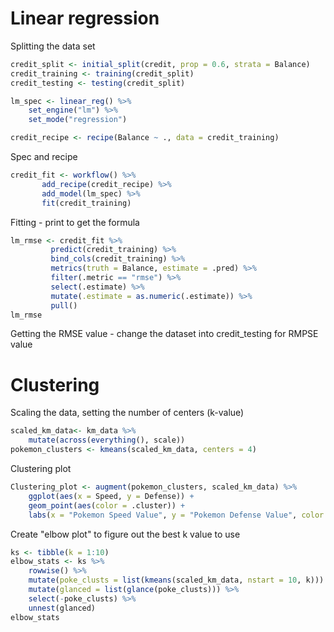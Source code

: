 # Linear regression

Splitting the data set
```r
credit_split <- initial_split(credit, prop = 0.6, strata = Balance)
credit_training <- training(credit_split)
credit_testing <- testing(credit_split)
```
```r
lm_spec <- linear_reg() %>%
    set_engine("lm") %>%
    set_mode("regression")

credit_recipe <- recipe(Balance ~ ., data = credit_training)
```
Spec and recipe
```r
credit_fit <- workflow() %>%
       add_recipe(credit_recipe) %>%
       add_model(lm_spec) %>%
       fit(credit_training)
```
Fitting - print to get the formula
```r
lm_rmse <- credit_fit %>%
         predict(credit_training) %>%
         bind_cols(credit_training) %>%
         metrics(truth = Balance, estimate = .pred) %>%
         filter(.metric == "rmse") %>%
         select(.estimate) %>%
         mutate(.estimate = as.numeric(.estimate)) %>%
         pull()
lm_rmse
```
Getting the RMSE value - change the dataset into credit_testing for RMPSE value


# Clustering

Scaling the data, setting the number of centers (k-value)
```r
scaled_km_data<- km_data %>% 
    mutate(across(everything(), scale))
pokemon_clusters <- kmeans(scaled_km_data, centers = 4)
```
Clustering plot
```r
Clustering_plot <- augment(pokemon_clusters, scaled_km_data) %>%
    ggplot(aes(x = Speed, y = Defense)) +
    geom_point(aes(color = .cluster)) +
    labs(x = "Pokemon Speed Value", y = "Pokemon Defense Value", color = "Cluster")
```
Create "elbow plot" to figure out the best k value to use
```r
ks <- tibble(k = 1:10)
elbow_stats <- ks %>%
    rowwise() %>%
    mutate(poke_clusts = list(kmeans(scaled_km_data, nstart = 10, k))) %>%
    mutate(glanced = list(glance(poke_clusts))) %>%
    select(-poke_clusts) %>%
    unnest(glanced)
elbow_stats
```
